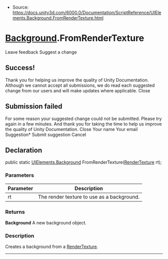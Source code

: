 * Source: https://docs.unity3d.com/6000.0/Documentation/ScriptReference/UIElements.Background.FromRenderTexture.html

#  [Background](https://docs.unity3d.com/6000.0/Documentation/ScriptReference/UIElements.Background.html).FromRenderTexture
Leave feedback
Suggest a change
## Success!
Thank you for helping us improve the quality of Unity Documentation. Although we cannot accept all submissions, we do read each suggested change from our users and will make updates where applicable.
Close
## Submission failed
For some reason your suggested change could not be submitted. Please <a>try again</a> in a few minutes. And thank you for taking the time to help us improve the quality of Unity Documentation.
Close
Your name Your email Suggestion* Submit suggestion
Cancel
## Declaration
public static [UIElements.Background](https://docs.unity3d.com/6000.0/Documentation/ScriptReference/UIElements.Background.html) FromRenderTexture([RenderTexture](https://docs.unity3d.com/6000.0/Documentation/ScriptReference/RenderTexture.html) rt); 
### Parameters
Parameter | Description  
---|---  
rt | The render texture to use as a background.  
### Returns
**Background** A new background object. 
### Description
Creates a background from a [RenderTexture](https://docs.unity3d.com/6000.0/Documentation/ScriptReference/RenderTexture.html). 
* * *
